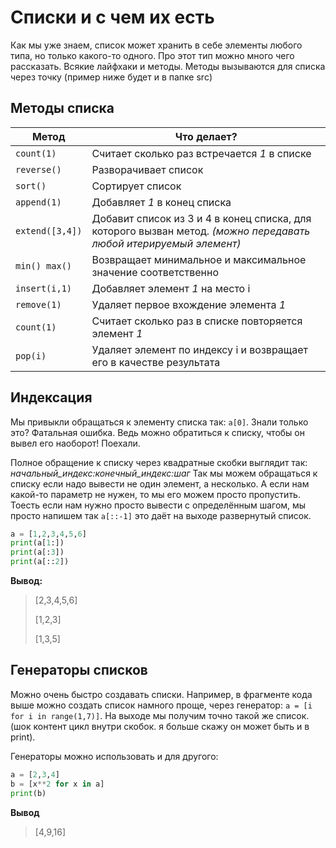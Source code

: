 # Списки и с чем их есть
Как мы уже знаем, список может хранить в себе элементы любого типа, но только какого-то одного. Про этот тип можно много чего рассказать. Всякие лайфхаки и методы. Методы вызываются для списка через точку (пример ниже будет и в папке src)

## Методы списка
|Метод|Что делает?|
|-|----------|
|`count(1)`|Считает сколько раз встречается *1* в списке|
|`reverse()`|Разворачивает список|
|`sort()`|Сортирует список|
|`append(1)`|Добавляет *1* в конец списка|
|`extend([3,4])`|Добавит список из 3 и 4 в конец списка, для которого вызван метод. *(можно передавать любой итерируемый элемент)*|
|`min() max()`|Возвращает минимальное и максимальное значение соответственно|
|`insert(i,1)`|Добавляет элемент *1* на место i|
|`remove(1)`|Удаляет первое вхождение элемента *1*|
|`count(1)`|Считает сколько раз в списке повторяется элемент *1*|
|`pop(i)`|Удаляет элемент по индексу i и возвращает его в качестве результата|

## Индексация
Мы привыкли обращаться к элементу списка так: `a[0]`. Знали только это? Фатальная ошибка. Ведь можно обратиться к списку, чтобы он вывел его наоборот! Поехали.

Полное обращение к списку через квадратные скобки выглядит так: *начальный_индекс:конечный_индекс:шаг* Так мы можем обращаться к списку если надо вывести не один элемент, а несколько. А если нам какой-то параметр не нужен, то мы его можем просто пропустить. Тоесть если нам нужно просто вывести с определённым шагом, мы просто напишем так `a[::-1]` это даёт на выходе развернутый список.

```python
a = [1,2,3,4,5,6]
print(a[1:])
print(a[:3])
print(a[::2])
```
**Вывод:**
>\[2,3,4,5,6]
>
>\[1,2,3]
>
>\[1,3,5]

## Генераторы списков
Можно очень быстро создавать списки. Например, в фрагменте кода выше можно создать список намного проще, через генератор: `a = [i for i in range(1,7)]`. На выходе мы получим точно такой же список. (шок контент цикл внутри скобок. я больше скажу он может быть и в print).

Генераторы можно использовать и для другого:
```python
a = [2,3,4]
b = [x**2 for x in a]
print(b)
```

**Вывод**
>\[4,9,16]


